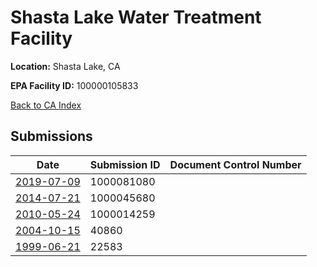 # Shasta Lake Water Treatment Facility

**Location:** Shasta Lake, CA

**EPA Facility ID:** 100000105833

[Back to CA Index](../../index.md)

## Submissions

| Date | Submission ID | Document Control Number |
|------|--------------|-------------------------|
| [2019-07-09](submissions/1000081080.md) | 1000081080 |  |
| [2014-07-21](submissions/1000045680.md) | 1000045680 |  |
| [2010-05-24](submissions/1000014259.md) | 1000014259 |  |
| [2004-10-15](submissions/40860.md) | 40860 |  |
| [1999-06-21](submissions/22583.md) | 22583 |  |
